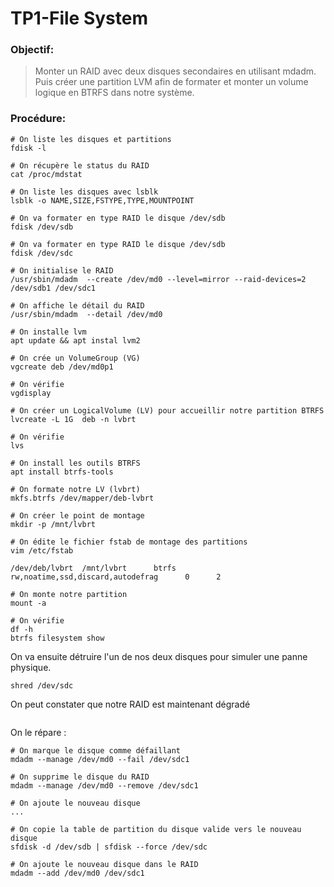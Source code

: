 # TP1-File System


### Objectif:

> Monter un RAID avec deux disques secondaires en utilisant mdadm. Puis créer une partition LVM afin de formater et monter un volume logique en BTRFS dans notre système. 


### Procédure:

```
# On liste les disques et partitions
fdisk -l 

# On récupère le status du RAID
cat /proc/mdstat

# On liste les disques avec lsblk
lsblk -o NAME,SIZE,FSTYPE,TYPE,MOUNTPOINT

# On va formater en type RAID le disque /dev/sdb
fdisk /dev/sdb

# On va formater en type RAID le disque /dev/sdb
fdisk /dev/sdc

# On initialise le RAID
/usr/sbin/mdadm  --create /dev/md0 --level=mirror --raid-devices=2 /dev/sdb1 /dev/sdc1

# On affiche le détail du RAID 
/usr/sbin/mdadm  --detail /dev/md0

# On installe lvm
apt update && apt instal lvm2

# On crée un VolumeGroup (VG)
vgcreate deb /dev/md0p1

# On vérifie
vgdisplay

# On créer un LogicalVolume (LV) pour accueillir notre partition BTRFS
lvcreate -L 1G  deb -n lvbrt

# On vérifie
lvs

# On install les outils BTRFS
apt install btrfs-tools 

# On formate notre LV (lvbrt) 
mkfs.btrfs /dev/mapper/deb-lvbrt

# On créer le point de montage
mkdir -p /mnt/lvbrt

# On édite le fichier fstab de montage des partitions
vim /etc/fstab
 
/dev/deb/lvbrt  /mnt/lvbrt      btrfs      rw,noatime,ssd,discard,autodefrag      0      2

# On monte notre partition
mount -a

# On vérifie
df -h
btrfs filesystem show 
```

On va ensuite détruire l'un de nos deux disques pour simuler une panne physique. 

```
shred /dev/sdc
```

On peut constater que notre RAID est maintenant dégradé

```

```

On le répare :
```
# On marque le disque comme défaillant 
mdadm --manage /dev/md0 --fail /dev/sdc1

# On supprime le disque du RAID
mdadm --manage /dev/md0 --remove /dev/sdc1

# On ajoute le nouveau disque
...

# On copie la table de partition du disque valide vers le nouveau disque
sfdisk -d /dev/sdb | sfdisk --force /dev/sdc

# On ajoute le nouveau disque dans le RAID
mdadm --add /dev/md0 /dev/sdc1
```

